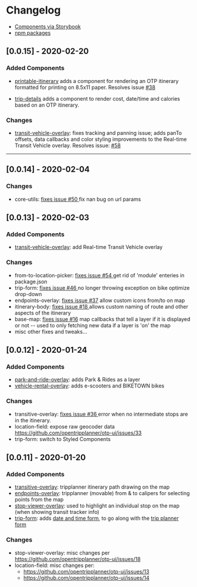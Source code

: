 # Changelog

- [Components via Storybook](http://www.opentripplanner.org/otp-ui/?path=/story/locationicon--to-locationicon)
- [npm packages](https://www.npmjs.com/org/opentripplanner)

## [0.0.15] - 2020-02-20

### Added Components

- [printable-itinerary](http://www.opentripplanner.org/otp-ui/?path=/story/printableitinerary--itinerarybody-with-walk-only-itinerary) adds a component for rendering an OTP itinerary formatted for printing on 8.5x11 paper. Resolves issue [#38](https://github.com/opentripplanner/otp-ui/issues/38)

- [trip-details](http://www.opentripplanner.org/otp-ui/?path=/story/tripdetails--tripdetails-with-tnc-transit-itinerary) adds a component to render cost, date/time and calories based on an OTP itinerary.

### Changes

- [transit-vehicle-overlay](http://www.opentripplanner.org/otp-ui/?path=/story/transitvehicleoverlay--real-time-vehicles-in-layer-switcher): fixes tracking and panning issue; adds panTo offsets, data callbacks and color styling improvements to the Real-time Transit Vehicle overlay. Resolves issue: [#58](https://github.com/opentripplanner/otp-ui/issues/58)

---

## [0.0.14] - 2020-02-04

### Changes

- core-utils: [fixes issue #50 ](https://github.com/opentripplanner/otp-ui/issues/50) fix nan bug on url params

## [0.0.13] - 2020-02-03

### Added Components

- [transit-vehicle-overlay](http://www.opentripplanner.org/otp-ui/?path=/story/realtime-vehiclelayer--real-time-vehicles-layer): add Real-time Transit Vehicle overlay

### Changes

- from-to-location-picker: [fixes issue #54 ](https://github.com/opentripplanner/otp-ui/issues/54) get rid of 'module' enteries in package.json
- trip-form: [fixes issue #46 ](https://github.com/opentripplanner/otp-ui/issues/46) no longer throwing exception on bike optimize drop-down
- endpoints-overlay: [fixes issue #37](https://github.com/opentripplanner/otp-ui/issues/37) allow custom icons from/to on map
- itinerary-body: [fixes issue #18 ](https://github.com/opentripplanner/otp-ui/issues/18) allows custom naming of route and other aspects of the itinerary
- base-map: [fixes issue #16](https://github.com/opentripplanner/otp-ui/issues/16) map callbacks that tell a layer if it is displayed or not -- used to only fetching new data if a layer is 'on' the map
- misc other fixes and tweaks...

## [0.0.12] - 2020-01-24

### Added Components

- [park-and-ride-overlay](http://www.opentripplanner.org/otp-ui/?path=/story/parkandrideoverlay--parkandrideoverlay): adds Park & Rides as a layer
- [vehicle-rental-overlay](http://www.opentripplanner.org/otp-ui/?path=/story/vehiclerentaloverlay--vehiclerentaloverlay-with-rental-bicycles): adds e-scooters and BIKETOWN bikes

### Changes

- transitive-overlay: [fixes issue #36 ](https://github.com/opentripplanner/otp-ui/issues/36) error when no intermediate stops are in the itinerary.
- location-field: expose raw geocoder data https://github.com/opentripplanner/otp-ui/issues/33
- trip-form: switch to Styled Components

## [0.0.11] - 2020-01-20

### Added Components

- [transitive-overlay](http://www.opentripplanner.org/otp-ui/?path=/story/transitiveoverlay--transitiveoverlay-with-e-scooter-rental-transit-itinerary): tripplanner itinerary path drawing on the map
- [endpoints-overlay](http://www.opentripplanner.org/otp-ui/?path=/story/endpointsoverlay--endpointsoverlay): tripplanner (movable) from & to calipers for selecting points from the map
- [stop-viewer-overlay](http://www.opentripplanner.org/otp-ui/?path=/story/stopvieweroverlay--stopvieweroverlay): used to highlight an individual stop on the map (when showing transit tracker info)
- [trip-form](http://www.opentripplanner.org/otp-ui/?path=/story/datetimeselector--date-time-selector): adds [date and time form](http://www.opentripplanner.org/otp-ui/?path=/story/datetimeselector--date-time-selector), to go along with the [trip planner form](http://www.opentripplanner.org/otp-ui/?path=/story/settingsselectorpanel--settings-selector-panel)

### Changes

- stop-viewer-overlay: misc changes per https://github.com/opentripplanner/otp-ui/issues/18
- location-field: misc changes per:
  - https://github.com/opentripplanner/otp-ui/issues/13
  - https://github.com/opentripplanner/otp-ui/issues/14
